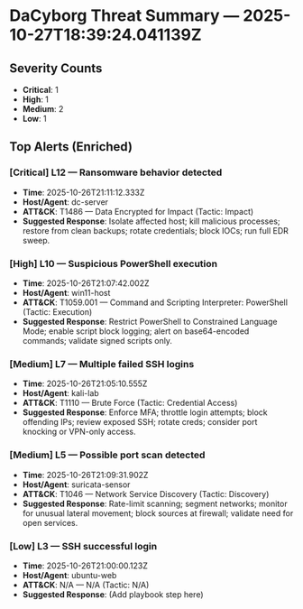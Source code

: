 # DaCyborg Threat Summary — 2025-10-27T18:39:24.041139Z

## Severity Counts
- **Critical**: 1
- **High**: 1
- **Medium**: 2
- **Low**: 1

## Top Alerts (Enriched)
### [Critical] L12 — Ransomware behavior detected
- **Time**: 2025-10-26T21:11:12.333Z
- **Host/Agent**: dc-server
- **ATT&CK**: T1486 — Data Encrypted for Impact (Tactic: Impact)
- **Suggested Response**:
  Isolate affected host; kill malicious processes; restore from clean backups;
rotate credentials; block IOCs; run full EDR sweep.


### [High] L10 — Suspicious PowerShell execution
- **Time**: 2025-10-26T21:07:42.002Z
- **Host/Agent**: win11-host
- **ATT&CK**: T1059.001 — Command and Scripting Interpreter: PowerShell (Tactic: Execution)
- **Suggested Response**:
  Restrict PowerShell to Constrained Language Mode; enable script block logging;
alert on base64-encoded commands; validate signed scripts only.


### [Medium] L7 — Multiple failed SSH logins
- **Time**: 2025-10-26T21:05:10.555Z
- **Host/Agent**: kali-lab
- **ATT&CK**: T1110 — Brute Force (Tactic: Credential Access)
- **Suggested Response**:
  Enforce MFA; throttle login attempts; block offending IPs; review exposed SSH;
rotate creds; consider port knocking or VPN-only access.


### [Medium] L5 — Possible port scan detected
- **Time**: 2025-10-26T21:09:31.902Z
- **Host/Agent**: suricata-sensor
- **ATT&CK**: T1046 — Network Service Discovery (Tactic: Discovery)
- **Suggested Response**:
  Rate-limit scanning; segment networks; monitor for unusual lateral movement;
block sources at firewall; validate need for open services.


### [Low] L3 — SSH successful login
- **Time**: 2025-10-26T21:00:00.123Z
- **Host/Agent**: ubuntu-web
- **ATT&CK**: N/A — N/A (Tactic: N/A)
- **Suggested Response**:
  (Add playbook step here)
